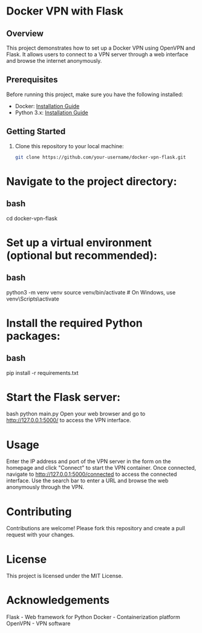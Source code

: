 # Docker VPN with Flask

## Overview

This project demonstrates how to set up a Docker VPN using OpenVPN and Flask. It allows users to connect to a VPN server through a web interface and browse the internet anonymously.

## Prerequisites

Before running this project, make sure you have the following installed:

- Docker: [Installation Guide](https://docs.docker.com/get-docker/)
- Python 3.x: [Installation Guide](https://www.python.org/downloads/)

## Getting Started

1. Clone this repository to your local machine:

   ```bash
   git clone https://github.com/your-username/docker-vpn-flask.git
# Navigate to the project directory:
## bash
cd docker-vpn-flask
# Set up a virtual environment (optional but recommended):
## bash
python3 -m venv venv
source venv/bin/activate  # On Windows, use venv\Scripts\activate
# Install the required Python packages:
## bash
pip install -r requirements.txt
# Start the Flask server:
bash
python main.py
Open your web browser and go to http://127.0.0.1:5000/ to access the VPN interface.
# Usage
Enter the IP address and port of the VPN server in the form on the homepage and click "Connect" to start the VPN container.
Once connected, navigate to http://127.0.0.1:5000/connected to access the connected interface.
Use the search bar to enter a URL and browse the web anonymously through the VPN.
# Contributing
Contributions are welcome! Please fork this repository and create a pull request with your changes.

# License
This project is licensed under the MIT License.
# Acknowledgements
Flask - Web framework for Python
Docker - Containerization platform
OpenVPN - VPN software
